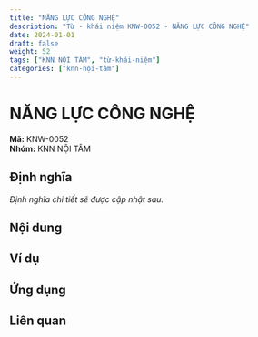 ```yaml
---
title: "NĂNG LỰC CÔNG NGHỆ"
description: "Từ - khái niệm KNW-0052 - NĂNG LỰC CÔNG NGHỆ"
date: 2024-01-01
draft: false
weight: 52
tags: ["KNN NỘI TÂM", "từ-khái-niệm"]
categories: ["knn-nội-tâm"]
---
```


# NĂNG LỰC CÔNG NGHỆ

**Mã:** KNW-0052  
**Nhóm:** KNN NỘI TÂM

## Định nghĩa

*Định nghĩa chi tiết sẽ được cập nhật sau.*

## Nội dung

<!-- Nội dung chi tiết sẽ được điền vào đây -->

## Ví dụ

<!-- Ví dụ minh họa -->

## Ứng dụng

<!-- Cách ứng dụng từ/khái niệm này trong thực tế -->

## Liên quan

<!-- Các từ/khái niệm liên quan khác -->
